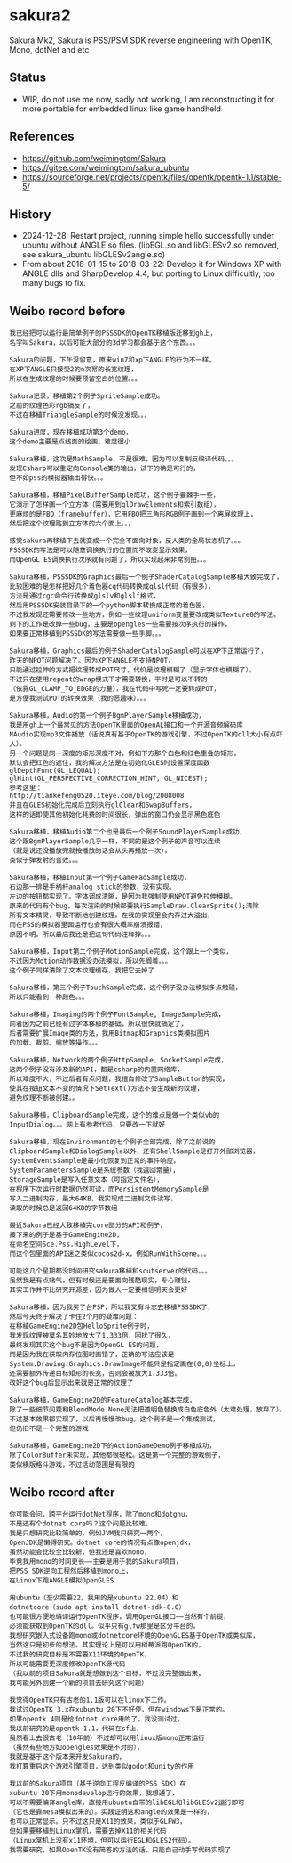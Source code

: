 # sakura2
Sakura Mk2, Sakura is PSS/PSM SDK reverse engineering with OpenTK, Mono, dotNet and etc

## Status  
* WIP, do not use me now, sadly not working, I am reconstructing it for more portable for embedded linux like game handheld    

## References  
* https://github.com/weimingtom/Sakura
* https://gitee.com/weimingtom/sakura_ubuntu
* https://sourceforge.net/projects/opentk/files/opentk/opentk-1.1/stable-5/  

## History  
* 2024-12-28: Restart project, running simple hello successfully under ubuntu without ANGLE so files. (libEGL.so and libGLESv2.so removed, see sakura_ubuntu libGLESv2angle.so)    
* From about 2018-01-15 to 2018-03-22: Develop it for Windows XP with ANGLE dlls and SharpDevelop 4.4, but porting to Linux difficultly, too many bugs to fix.        

## Weibo record before   
```
我已经把可以运行最简单例子的PSSSDK的OpenTK移植版迁移到gh上，
名字叫Sakura，以后可能大部分的3d学习都会基于这个东西。。。

Sakura的问题，下午没留意，原来win7和xp下ANGLE的行为不一样，
在XP下ANGLE只接受2的n次幂的长宽纹理，
所以在生成纹理的时候要预留空白的位置。。。

Sakura记录，移植第2个例子SpriteSample成功。
之前的纹理色彩rgb搞反了，
不过在移植TriangleSample的时候没发现。。。 

Sakura进度，现在移植成功第3个demo，
这个demo主要是点线面的绘画，难度很小 ​​​

Sakura移植，这次是MathSample，不是很难，因为可以复制反编译代码。。。
发现Csharp可以重定向Console类的输出，试下的确是可行的，
但不如pss的模拟器输出得快。。。

Sakura移植，移植PixelBufferSample成功，这个例子要棘手一些，
它演示了怎样画一个立方体（需要用到glDrawElements和索引数组），
更麻烦的是FBO（framebuffer），它用FBO把三角形RGB例子画到一个离屏纹理上，
然后把这个纹理贴到立方体的六个面上。。。

感觉sakura再移植下去就变成一个完全不面向对象，反人类的全局状态机了。。。
PSSSDK的写法是可以随意调换执行的位置而不改变显示效果，
而OpenGL ES调换执行次序就有问题了，所以实现起来非常别扭。。。

Sakura移植，PSSSDK的Graphics最后一个例子ShaderCatalogSample移植大致完成了，
比较困难的是怎样把好几个着色器cg代码转换成glsl代码（有很多），
方法是通过cgc命令行转换成glslv和glslf格式，
然后用PSSSDK安装目录下的一个python脚本转换成正常的着色器，
不过我发现还需要修改一些地方，例如一些纹理uniform变量要改成类似Texture0的写法。
剩下的工作是改掉一些bug，主要是opengles一些需要按次序执行的操作，
如果要正常移植到PSSSDK的写法需要做一些手脚。。。

Sakura移植，Graphics最后的例子ShaderCatalogSample可以在XP下正常运行了，
昨天的NPOT问题解决了。因为XP下ANGLE不支持NPOT，
只能通过拉伸的方式把纹理转成POT尺寸，代价是纹理模糊了（显示字体也模糊了）。
不过只在使用repeat的wrap模式下才需要转换，平时是可以不转的
（依靠GL_CLAMP_TO_EDGE的力量），我在代码中写死一定要转成POT，
是方便我测试POT的转换效果（我的恶趣味）。。。

Sakura移植，Audio的第一个例子BgmPlayerSample移植成功，
我是用gh上一个最常见的方法OpenTK里面的OpenAL接口和一个开源音频解码库
NAudio实现mp3文件播放（话说真有基于OpenTK的游戏引擎，不过OpenTK的dll大小有点吓人）。
另一个问题是同一深度的矩形深度不对，例如下方那个白色和红色重叠的矩形，
默认会把红色的遮住，我的解决方法是在初始化GLES时设置深度函数
glDepthFunc(GL_LEQUAL);
glHint(GL_PERSPECTIVE_CORRECTION_HINT, GL_NICEST);
参考这里：
http://tiankefeng0520.iteye.com/blog/2008008  
并且在GLES初始化完成后立刻执行glClear和SwapBuffers，
这样的话即使其他初始化耗费的时间很长，弹出的窗口仍会显示黑色底色

Sakura移植，移植Audio第二个也是最后一个例子SoundPlayerSample成功，
这个跟BgmPlayerSample几乎一样，不同的是这个例子的声音可以连续
（就是说还没播放完就按播放的话会从头再播放一次），
类似子弹发射的音效。。。

Sakura移植，移植Input第一个例子GamePadSample成功，
右边那一排是手柄杆analog stick的参数，没有实现。
左边的按钮都实现了。字体调成清晰，是因为我强制使用NPOT避免拉伸模糊。
原来的代码有个bug，每次渲染的时候都要执行SampleDraw.ClearSprite();清除
所有文本精灵，导致不断地创建纹理。在我的实现里会内存过大溢出，
而在PSS的模拟器里面运行也会有很大概率崩溃报错，
原因不明，所以最后我还是把这句代码注释掉。。。

Sakura移植，Input第二个例子MotionSample完成，这个跟上一个类似，
不过因为Motion动作数据没办法模拟，所以先搁着。。。
这个例子同样清除了文本纹理缓存，我把它去掉了

Sakura移植，第三个例子TouchSample完成，这个例子没办法模拟多点触碰，
所以只能看到一种颜色。。。

Sakura移植，Imaging的两个例子FontSample, ImageSample完成，
前者因为之前已经有过字体移植的基础，所以很快就搞定了，
后者需要扩展Image类的方法，我用Bitmap和Graphics类模拟图片
的加载、裁剪、缩放等操作。。。 

Sakura移植，Network的两个例子HttpSample、SocketSample完成，
这两个例子没有涉及新的API，都是csharp的内置网络库，
所以难度不大，不过后者有点问题，我擅自修改了SampleButton的实现，
使其在按钮文本不变的情况下SetText()方法不会生成新的纹理，
避免纹理不断被创建。。

Sakura移植，ClipboardSample完成，这个的难点是做一个类似vb的
InputDialog。。。网上有参考代码，只要改一下就好

Sakura移植，现在Environment的七个例子全部完成，除了之前说的
ClipboardSample和DialogSample以外，还有ShellSample是打开外部浏览器，
SystemEventsSample是最小化恢复到正常的事件响应，
SystemParametersSample是系统参数（我返回常量），
StorageSample是写入任意文本（可指定文件名），
在程序下次运行时数据仍然可读，而PersistentMemorySample是
写入二进制内存，最大64KB，我实现成二进制文件读写，
读取的时候总是返回64KB的字节数组

最近Sakura已经大致移植完core部分的API和例子，
接下来的例子是基于GameEngine2D，
在命名空间Sce.Pss.HighLevel下，
而这个包里面的API迷之类似cocos2d-x，例如RunWithScene。。。

可能这几个星期都没时间研究sakura移植和scutserver的代码。。。
虽然我是有点赌气，但有时候还是要面向残酷现实，专心赚钱，
其实工作并不比研究开源差，因为做人一定要相信明天会更好 ​​​

Sakura移植，因为我买了台PSP，所以我又有斗志去移植PSSSDK了，
然后今天终于解决了卡住2个月的疑难问题：
在移植GameEngine2D包HelloSprite例子时，
我发现纹理被莫名其妙地放大了1.333倍，困扰了很久，
最终发现其实这个bug不是因为OpenGL ES的问题，
而是因为我在获取内存位图时画错了，正确的写法应该是
System.Drawing.Graphics.DrawImage不能只是指定画在(0,0)坐标上，
还需要额外传递目标矩形的长宽，否则会被放大1.333倍。
改好这个bug后显示出来就是正常的纹理了

Sakura移植，GameEngine2D的FeatureCatalog基本完成，
除了一些细节问题和BlendMode.None无法把透明色替换成白色底色外（太难处理，放弃了），
不过基本效果都实现了，以后再慢慢改bug。这个例子是一个集成测试，
但仍旧不是一个完整的游戏 ​​​

Sakura移植，GameEngine2D下的ActionGameDemo例子移植成功，
除了ColorBuffer未实现，其他都很轻松。这是第一个完整的游戏例子，
类似横版格斗游戏，不过活动范围是有限的
```

## Weibo record after    
```
你可能会问，跨平台运行dotNet程序，除了mono和dotgnu，
不是还有个dotnet core吗？这个问题比较难，
我是只想研究比较简单的，例如JVM我只研究一两个，
OpenJDK是懒得研究。dotnet core的情况有点像openjdk，
虽然功能会比较全比较新，但我还是喜欢mono，
毕竟我用mono的时间更长——主要是用于我的Sakura项目，
把PSS SDK逆向工程然后移植到mono上，
在Linux下跑ANGLE模拟OpenGLES

用ubuntu（至少需要22，我用的是xubuntu 22.04）和
dotnetcore（sudo apt install dotnet-sdk-8.0）
也可能很方便地编译运行OpenTK程序，调用OpenGL接口——当然有个前提，
必须能获取到OpenTK的dll。似乎只有glfw那里是区分平台的。
我想研究嵌入式设备跑mono或dotnetcore环境的OpenGLES基于OpenTK或类似库，
当然这只是初步的想法。其实理论上是可以用树莓派跑OpenTK的，
不过我的研究目标是不需要X11环境的OpenTK，
所以可能需要更深度修改OpenTK源代码
（我以前的项目Sakura就是想做到这个目标，不过没完整做出来，
我可能另外创建一个新的项目去研究这个问题）

我觉得OpenTK只有古老的1.1版可以在linux下工作。
我试过OpenTK 3.x在xubuntu 20下不好使，但在windows下是正常的。
如果opentk 4则是给dotnet core用的了，我没测试过。
我以前研究的是opentk 1.1，代码在sf上，
虽然看上去很古老（10年前）不过却可以用linux版mono正常运行
（虽然有些地方如opengles效果是不对的），
我就是基于这个版本来开发Sakura的，
我打算重启这个游戏引擎项目，达到类似godot和unity的作用

我以前的Sakura项目（基于逆向工程反编译的PSS SDK）在
xubuntu 20下用monodevelop运行的效果，我想通了，
可以不需要编译angle库，直接用ubuntu自带的libEGL和libGLESv2运行即可
（它也是靠mesa模拟出来的）。实践证明这和angle的效果是一样的，
也可以正常显示。只不过这只是X11的效果，类似于GLFW3，
但如果要移植到Linux掌机，需要去掉X11的相关代码
（Linux掌机上没有x11环境，但可以运行EGL和GLES2代码）。
我需要研究，如果OpenTK没有简答的方法的话，只能自己动手写代码实现了
```
